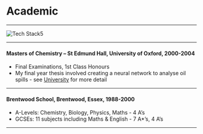 # Academic

----

![Tech Stack5](/images/banner11.jpg)

----

#### Masters of Chemistry – St Edmund Hall, University of Oxford, 2000-2004

- Final Examinations, 1st Class Honours
- My final year thesis involved creating a neural network to analyse oil spills - see [University](/employment/University.md) for more detail

----

#### Brentwood School, Brentwood, Essex, 1988-2000

- A-Levels: Chemistry, Biology, Physics, Maths - 4 A’s
- GCSEs: 11 subjects including Maths & English - 7 A*’s, 4 A’s

----
